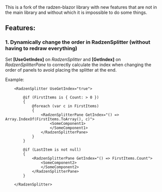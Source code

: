 This is a fork of the radzen-blazor library with new features that are not in the main library and without which it is impossible to do some things.

## Features:

### 1. Dynamically change the order in RadzenSplitter (without having to redraw everything)

Set **[UseGetIndex]** on *RadzenSplitter* and **[GetIndex]** on *RadzenSplitterPane* to correctly calculate the index when changing the order of panels to avoid placing the splitter at the end.

Example:
```
    <RadzenSplitter UseGetIndex="true">

        @if (FirstItems is { Count: > 0 })
        {
            @foreach (var c in FirstItems)
            {
                <RadzenSplitterPane GetIndex="() => Array.IndexOf(FirstItems.ToArray(), c)">
                    <SomeComponent1>
                    </SomeComponent1>
                </RadzenSplitterPane>
            }
        }

        @if (LastItem is not null)
        {
            <RadzenSplitterPane GetIndex="() => FirstItems.Count">
                <SomeComponent2>
                </SomeComponent2>
            </RadzenSplitterPane>
        }

    </RadzenSplitter>
```
